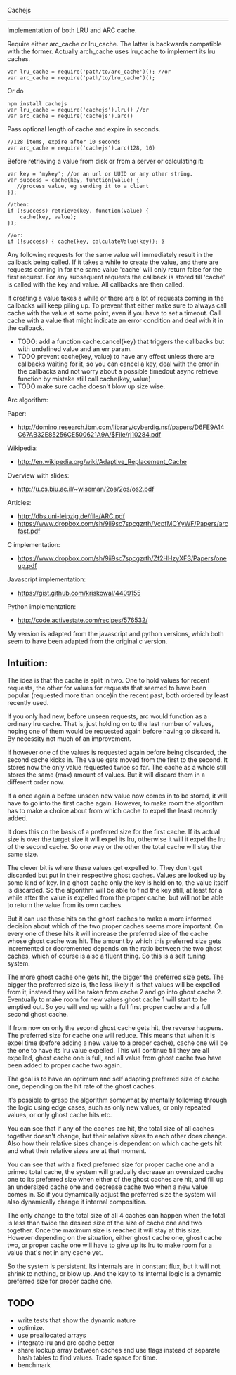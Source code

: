 Cachejs
__________

Implementation of both LRU and ARC cache.

Require either arc_cache or lru_cache. The latter is backwards
compatible with the former. Actually arch_cache uses lru_cache to
implement its lru caches.

    var lru_cache = require('path/to/arc_cache')(); //or
    var arc_cache = require('path/to/lru_cache')();
	
Or do 

    npm install cachejs
    var lru_cache = require('cachejs').lru() //or
    var arc_cache = require('cachejs').arc()
	
Pass optional length of cache and expire in seconds.	

	//128 items, expire after 10 seconds
    var arc_cache = require('cachejs').arc(128, 10) 

Before retrieving a value from disk or from a server or calculating it:

	var key = 'mykey'; //or an url or UUID or any other string.
    var success = cache(key, function(value) {
	   //process value, eg sending it to a client
    });
	
	//then:
	if (!success) retrieve(key, function(value) {
		cache(key, value);
    });
	
	//or:
	if (!success) { cache(key, calculateValue(key)); }

Any following requests for the same value will immediately result in
the callback being called. If it takes a while to create the value,
and there are requests coming in for the same value 'cache' will only
return false for the first request. For any subsequent requests the
callback is stored till 'cache' is called with the key and value. All
callbacks are then called.

If creating a value takes a while or there are a lot of requests
coming in the callbacks will keep piling up. To prevent that either
make sure to always call cache with the value at some point, even if
you have to set a timeout. Call cache with a value that might indicate
an error condition and deal with it in the callback. 

* TODO: add a function cache.cancel(key) that triggers the callbacks but
with undefined value and an err param.
* TODO prevent cache(key, value) to have any effect unless there are
callbacks waiting for it, so you can cancel a key, deal with the error
in the callbacks and not worry about a possible timedout async
retrieve function by mistake still call cache(key, value)
* TODO make sure cache doesn't blow up size wise.

Arc algorithm:

Paper:

* http://domino.research.ibm.com/library/cyberdig.nsf/papers/D6FE9A14C67AB32E85256CE500621A9A/$File/rj10284.pdf
  
Wikipedia:

* http://en.wikipedia.org/wiki/Adaptive_Replacement_Cache

Overview with slides:

* http://u.cs.biu.ac.il/~wiseman/2os/2os/os2.pdf

Articles:

* http://dbs.uni-leipzig.de/file/ARC.pdf
* https://www.dropbox.com/sh/9ii9sc7spcgzrth/VcpfMCYyWF/Papers/arcfast.pdf

C implementation:

* https://www.dropbox.com/sh/9ii9sc7spcgzrth/Zf2HHzyXFS/Papers/oneup.pdf
  
Javascript implementation:

* https://gist.github.com/kriskowal/4409155

Python implementation:

* http://code.activestate.com/recipes/576532/

My version is adapted from the javascript and python versions, which
both seem to have been adapted from the original c version.

Intuition:
-------------

The idea is that the cache is split in two. One to hold values for
recent requests, the other for values for requests that seemed to have
been popular (requested more than once)in the recent past, both
ordered by least recently used.

If you only had new, before unseen requests, arc would function as a
ordinary lru cache. That is, just holding on to the last number of
values, hoping one of them would be requested again before having to
discard it. By necessity not much of an improvement.

If however one of the values is requested again before being
discarded, the second cache kicks in. The value gets moved from the
first to the second. It stores now the only value requested twice so
far. The cache as a whole still stores the same (max) amount of
values. But it will discard them in a different order now.

If a once again a before unseen new value now comes in to be stored,
it will have to go into the first cache again. However, to make room
the algorithm has to make a choice about from which cache to expel
the least recently added.

It does this on the basis of a preferred size for the first cache. If
its actual size is over the target size it will expel its lru,
otherwise it will it expel the lru of the second cache. So one way or
the other the total cache will stay the same size.

The clever bit is where these values get expelled to. They don't get
discarded but put in their respective ghost caches. Values are looked
up by some kind of key. In a ghost cache only the key is held on to,
the value itself is discarded. So the algorithm will be able to find
the key still, at least for a while after the value is expelled from
the proper cache, but will not be able to return the value from its
own caches.

But it can use these hits on the ghost caches to make a more informed
decision about which of the two proper caches seems more important. On
every one of these hits it will increase the preferred size of the
cache whose ghost cache was hit. The amount by which this preferred
size gets incremented or decremented depends on the ratio between the
two ghost caches, which of course is also a fluent thing. So this is a
self tuning system. 

The more ghost cache one gets hit, the bigger the preferred size
gets. The bigger the preferred size is, the less likely it is that
values will be expelled from it, instead they will be taken from cache
2 and go into ghost cache 2. Eventually to make room for new values
ghost cache 1 will start to be emptied out. So you will end up with a
full first proper cache and a full second ghost cache.

If from now on only the second ghost cache gets hit, the reverse
happens. The preferred size for cache one will reduce. This means that
when it is expel time (before adding a new value to a proper cache),
cache one will be the one to have its lru value expelled. This will
continue till they are all expelled, ghost cache one is full, and all
value from ghost cache two have been added to proper cache two again. 

The goal is to have an optimum and self adapting preferred size of
cache one, depending on the hit rate of the ghost caches.

It's possible to grasp the algorithm somewhat by mentally following
through the logic using edge cases, such as only new values, or only
repeated values, or only ghost cache hits etc. 

You can see that if any of the caches are hit, the total size of all
caches together doesn't change, but their relative sizes to each other
does change. Also how their relative sizes change is dependent on
which cache gets hit and what their relative sizes are at that moment.

You can see that with a fixed preferred size for proper cache one and
a primed total cache, the system will gradually decrease an oversized
cache one to its preferred size when either of the ghost caches are
hit, and fill up an undersized cache one and decrease cache two when a
new value comes in. So if you dynamically adjust the preferred size
the system will also dynamically change it internal composition.

The only change to the total size of all 4 caches can happen when the
total is less than twice the desired size of the size of cache one and
two together. Once the maximum size is reached it will stay at this
size. However depending on the situation, either ghost cache one,
ghost cache two, or proper cache one will have to give up its lru to
make room for a value that's not in any cache yet.

So the system is persistent. Its internals are in constant flux, but
it will not shrink to nothing, or blow up. And the key to its internal
logic is a dynamic preferred size for proper cache one.

TODO
--------

* write tests that show the dynamic nature
* optimize. 
* use preallocated arrays
* integrate lru and arc cache better
* share lookup array between caches and use flags instead of separate
  hash tables to find values. Trade space for time.
* benchmark  

